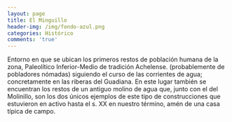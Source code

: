 ```yaml
---
layout: page
title: El Minguillo
header-img: /img/fondo-azul.png
categories: Histórico
comments: 'true'
---
```



Entorno en que se ubican los primeros restos de población humana de la zona, Paleolítico Inferior-Medio de tradición Achelense. (probablemente de pobladores nómadas) siguiendo el curso de las corrientes de agua; concretamente en las riberas del Guadiana. En este lugar también se encuentran los restos de un antiguo molino de agua que, junto con el del Molinillo, son los dos únicos ejemplos de este tipo de construcciones que estuvieron en activo hasta el s. XX en nuestro término, amén de una casa típica de campo. 

<div class="photos">
</div>
